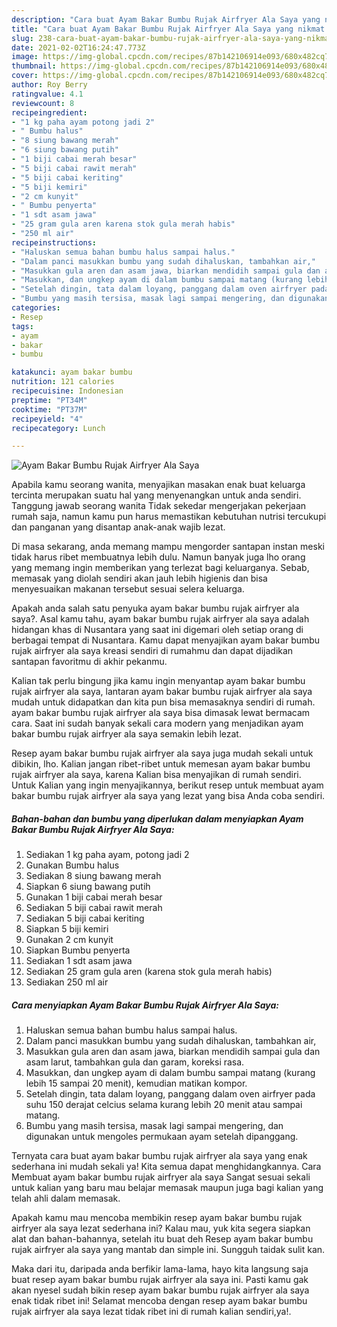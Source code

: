 ```yaml
---
description: "Cara buat Ayam Bakar Bumbu Rujak Airfryer Ala Saya yang nikmat Untuk Jualan"
title: "Cara buat Ayam Bakar Bumbu Rujak Airfryer Ala Saya yang nikmat Untuk Jualan"
slug: 238-cara-buat-ayam-bakar-bumbu-rujak-airfryer-ala-saya-yang-nikmat-untuk-jualan
date: 2021-02-02T16:24:47.773Z
image: https://img-global.cpcdn.com/recipes/87b142106914e093/680x482cq70/ayam-bakar-bumbu-rujak-airfryer-ala-saya-foto-resep-utama.jpg
thumbnail: https://img-global.cpcdn.com/recipes/87b142106914e093/680x482cq70/ayam-bakar-bumbu-rujak-airfryer-ala-saya-foto-resep-utama.jpg
cover: https://img-global.cpcdn.com/recipes/87b142106914e093/680x482cq70/ayam-bakar-bumbu-rujak-airfryer-ala-saya-foto-resep-utama.jpg
author: Roy Berry
ratingvalue: 4.1
reviewcount: 8
recipeingredient:
- "1 kg paha ayam potong jadi 2"
- " Bumbu halus"
- "8 siung bawang merah"
- "6 siung bawang putih"
- "1 biji cabai merah besar"
- "5 biji cabai rawit merah"
- "5 biji cabai keriting"
- "5 biji kemiri"
- "2 cm kunyit"
- " Bumbu penyerta"
- "1 sdt asam jawa"
- "25 gram gula aren karena stok gula merah habis"
- "250 ml air"
recipeinstructions:
- "Haluskan semua bahan bumbu halus sampai halus."
- "Dalam panci masukkan bumbu yang sudah dihaluskan, tambahkan air,"
- "Masukkan gula aren dan asam jawa, biarkan mendidih sampai gula dan asam larut, tambahkan gula dan garam, koreksi rasa."
- "Masukkan, dan ungkep ayam di dalam bumbu sampai matang (kurang lebih 15 sampai 20 menit), kemudian matikan kompor."
- "Setelah dingin, tata dalam loyang, panggang dalam oven airfryer pada suhu 150 derajat celcius selama kurang lebih 20 menit atau sampai matang."
- "Bumbu yang masih tersisa, masak lagi sampai mengering, dan digunakan untuk mengoles permukaan ayam setelah dipanggang."
categories:
- Resep
tags:
- ayam
- bakar
- bumbu

katakunci: ayam bakar bumbu 
nutrition: 121 calories
recipecuisine: Indonesian
preptime: "PT34M"
cooktime: "PT37M"
recipeyield: "4"
recipecategory: Lunch

---
```



![Ayam Bakar Bumbu Rujak Airfryer Ala Saya](https://img-global.cpcdn.com/recipes/87b142106914e093/680x482cq70/ayam-bakar-bumbu-rujak-airfryer-ala-saya-foto-resep-utama.jpg)

Apabila kamu seorang wanita, menyajikan masakan enak buat keluarga tercinta merupakan suatu hal yang menyenangkan untuk anda sendiri. Tanggung jawab seorang  wanita Tidak sekedar mengerjakan pekerjaan rumah saja, namun kamu pun harus memastikan kebutuhan nutrisi tercukupi dan panganan yang disantap anak-anak wajib lezat.

Di masa  sekarang, anda memang mampu mengorder santapan instan meski tidak harus ribet membuatnya lebih dulu. Namun banyak juga lho orang yang memang ingin memberikan yang terlezat bagi keluarganya. Sebab, memasak yang diolah sendiri akan jauh lebih higienis dan bisa menyesuaikan makanan tersebut sesuai selera keluarga. 



Apakah anda salah satu penyuka ayam bakar bumbu rujak airfryer ala saya?. Asal kamu tahu, ayam bakar bumbu rujak airfryer ala saya adalah hidangan khas di Nusantara yang saat ini digemari oleh setiap orang di berbagai tempat di Nusantara. Kamu dapat menyajikan ayam bakar bumbu rujak airfryer ala saya kreasi sendiri di rumahmu dan dapat dijadikan santapan favoritmu di akhir pekanmu.

Kalian tak perlu bingung jika kamu ingin menyantap ayam bakar bumbu rujak airfryer ala saya, lantaran ayam bakar bumbu rujak airfryer ala saya mudah untuk didapatkan dan kita pun bisa memasaknya sendiri di rumah. ayam bakar bumbu rujak airfryer ala saya bisa dimasak lewat bermacam cara. Saat ini sudah banyak sekali cara modern yang menjadikan ayam bakar bumbu rujak airfryer ala saya semakin lebih lezat.

Resep ayam bakar bumbu rujak airfryer ala saya juga mudah sekali untuk dibikin, lho. Kalian jangan ribet-ribet untuk memesan ayam bakar bumbu rujak airfryer ala saya, karena Kalian bisa menyajikan di rumah sendiri. Untuk Kalian yang ingin menyajikannya, berikut resep untuk membuat ayam bakar bumbu rujak airfryer ala saya yang lezat yang bisa Anda coba sendiri.

<!--inarticleads1-->

##### Bahan-bahan dan bumbu yang diperlukan dalam menyiapkan Ayam Bakar Bumbu Rujak Airfryer Ala Saya:

1. Sediakan 1 kg paha ayam, potong jadi 2
1. Gunakan  Bumbu halus
1. Sediakan 8 siung bawang merah
1. Siapkan 6 siung bawang putih
1. Gunakan 1 biji cabai merah besar
1. Sediakan 5 biji cabai rawit merah
1. Sediakan 5 biji cabai keriting
1. Siapkan 5 biji kemiri
1. Gunakan 2 cm kunyit
1. Siapkan  Bumbu penyerta
1. Sediakan 1 sdt asam jawa
1. Sediakan 25 gram gula aren (karena stok gula merah habis)
1. Sediakan 250 ml air




<!--inarticleads2-->

##### Cara menyiapkan Ayam Bakar Bumbu Rujak Airfryer Ala Saya:

1. Haluskan semua bahan bumbu halus sampai halus.
1. Dalam panci masukkan bumbu yang sudah dihaluskan, tambahkan air,
1. Masukkan gula aren dan asam jawa, biarkan mendidih sampai gula dan asam larut, tambahkan gula dan garam, koreksi rasa.
1. Masukkan, dan ungkep ayam di dalam bumbu sampai matang (kurang lebih 15 sampai 20 menit), kemudian matikan kompor.
1. Setelah dingin, tata dalam loyang, panggang dalam oven airfryer pada suhu 150 derajat celcius selama kurang lebih 20 menit atau sampai matang.
1. Bumbu yang masih tersisa, masak lagi sampai mengering, dan digunakan untuk mengoles permukaan ayam setelah dipanggang.




Ternyata cara buat ayam bakar bumbu rujak airfryer ala saya yang enak sederhana ini mudah sekali ya! Kita semua dapat menghidangkannya. Cara Membuat ayam bakar bumbu rujak airfryer ala saya Sangat sesuai sekali untuk kalian yang baru mau belajar memasak maupun juga bagi kalian yang telah ahli dalam memasak.

Apakah kamu mau mencoba membikin resep ayam bakar bumbu rujak airfryer ala saya lezat sederhana ini? Kalau mau, yuk kita segera siapkan alat dan bahan-bahannya, setelah itu buat deh Resep ayam bakar bumbu rujak airfryer ala saya yang mantab dan simple ini. Sungguh taidak sulit kan. 

Maka dari itu, daripada anda berfikir lama-lama, hayo kita langsung saja buat resep ayam bakar bumbu rujak airfryer ala saya ini. Pasti kamu gak akan nyesel sudah bikin resep ayam bakar bumbu rujak airfryer ala saya enak tidak ribet ini! Selamat mencoba dengan resep ayam bakar bumbu rujak airfryer ala saya lezat tidak ribet ini di rumah kalian sendiri,ya!.

